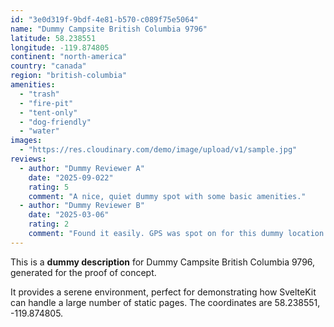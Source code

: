 ```yaml
---
id: "3e0d319f-9bdf-4e81-b570-c089f75e5064"
name: "Dummy Campsite British Columbia 9796"
latitude: 58.238551
longitude: -119.874805
continent: "north-america"
country: "canada"
region: "british-columbia"
amenities:
  - "trash"
  - "fire-pit"
  - "tent-only"
  - "dog-friendly"
  - "water"
images:
  - "https://res.cloudinary.com/demo/image/upload/v1/sample.jpg"
reviews:
  - author: "Dummy Reviewer A"
    date: "2025-09-022"
    rating: 5
    comment: "A nice, quiet dummy spot with some basic amenities."
  - author: "Dummy Reviewer B"
    date: "2025-03-06"
    rating: 2
    comment: "Found it easily. GPS was spot on for this dummy location."
---
```


This is a **dummy description** for Dummy Campsite British Columbia 9796, generated for the proof of concept.

It provides a serene environment, perfect for demonstrating how SvelteKit can handle a large number of static pages. The coordinates are 58.238551, -119.874805.

